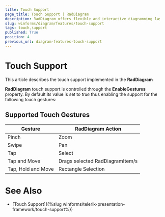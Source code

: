 ```yaml
---
title: Touch Support
page_title: Touch Support | RadDiagram
description: RadDiagram offers flexible and interactive diagramming layouts for your rich data-visualization applications.
slug: winforms/diagram/features/touch-support
tags: touch,support
published: True
position: 4
previous_url: diagram-features-touch-support
---
```


# Touch Support


This article describes the touch support implemented in the __RadDiagram__

__RadDiagram__ touch support is controlled through the __EnableGestures__ property. By default its value is set to *true* thus enabling the support for the following touch gestures:

## Supported Touch Gestures


| Gesture | RadDiagram Action |
| ------ | ------ |
|Pinch|Zoom|
|Swipe|Pan|
|Tap|Select|
|Tap and Move|Drags selected RadDiagramItem/s|
|Tap, Hold and Move|Rectangle Selection|

# See Also

 * [Touch Support]({%slug winforms/telerik-presentation-framework/touch-support%})
